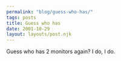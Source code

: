 ```yaml
---
permalink: "blog/guess-who-has/"
tags: posts
title: Guess who has
date: 2001-10-29
layout: layouts/post.njk
---
```


Guess who has 2 monitors again? I do, I do.
